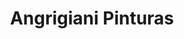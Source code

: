 ---
title: "Angrigiani Pinturas"
url: /ciudad-autonoma-de-buenos-aires/angrigiani-pinturas/
shop: pintura
---